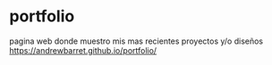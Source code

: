 # portfolio
pagina web donde muestro mis mas recientes proyectos y/o diseños https://andrewbarret.github.io/portfolio/
